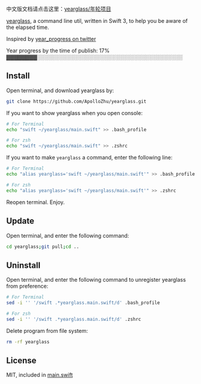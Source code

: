 中文版文档请点击这里：[yearglass/年轮项目](https://apollozhu.github.io/2017/03/06/yearglass-project/)

[yearglass](https://github.com/ApolloZhu/yearglass), a command line util, written in Swift 3, to help you be aware of the elapsed time.

Inspired by [year_progress on twitter](https://twitter.com/year_progress)

Year progress by the time of publish: 17% ▓▓▓▓▓▓▓▓░░░░░░░░░░░░░░░░░░░░░░░░░░░░░░░░░░░░░░░

## Install

Open terminal, and download yearglass by:

```sh
git clone https://github.com/ApolloZhu/yearglass.git
```

If you want to show yearglass when you open console:

```sh
# For Terminal
echo "swift ~/yearglass/main.swift" >> .bash_profile

# For zsh
echo "swift ~/yearglass/main.swift" >> .zshrc
```

If you want to make `yearglass` a command, enter the following line:

```sh
# For Terminal
echo "alias yearglass='swift ~/yearglass/main.swift'" >> .bash_profile

# For zsh
echo "alias yearglass='swift ~/yearglass/main.swift'" >> .zshrc
```

Reopen terminal. Enjoy.

## Update

Open terminal, and enter the following command:

```sh
cd yearglass;git pull;cd ..
```

## Uninstall

Open terminal, and enter the following command to unregister yearglass from preference:

```sh
# For Terminal
sed -i '' '/swift .*yearglass.main.swift/d' .bash_profile

# For zsh
sed -i '' '/swift .*yearglass.main.swift/d' .zshrc
```

Delete program from file system:

```sh
rm -rf yearglass
```

## License

MIT, included in [main.swift](../master/main.swift#L1-#L24)
